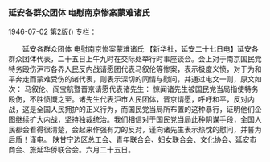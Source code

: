 ### 延安各群众团体  电慰南京惨案蒙难诸氏

1946-07-02
第2版()
专栏：

　　延安各群众团体
    电慰南京惨案蒙难诸氏
    【新华社，延安二十七日电】延安各群众团体代表，二十五日上午九时在交际处举行时事座谈会。会上对于南京国民党特务殴伤沪市各界人民反内战请愿团代表马叙伦等惨案，表示极度义愤，对于为和平奔走而蒙难受伤的诸代表，则表示深切的同情与慰问，并通过电文一则，原文如次：
    马叙伦、阎宝航暨晋京请愿代表诸先生：
    惊闻诸先生被国民党当局指使特务殴伤，不胜愤慨之至。诸先生代表沪市人民团体，晋京请愿，呼吁和平，反对内战，这是全国人民拥护的正义行为，而国民党当局所布置的这种暴行，证明他们企图继续扩大内战，坚持独裁统治。我们相信对于国民党当局此种阴谋手段，全国人民都会看得很清楚，会起来作强有力的反对，谨向诸先生表示热忱的慰问，并誓为后盾！谨电。
    陕甘宁边区总工会、青年联合会、妇女联合会、文化协会、延安市商会、旅延华侨联合会。六月二十五日。
